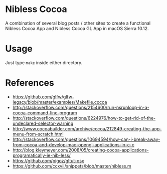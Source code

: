 # Nibless Cocoa

A combination of several blog posts / other sites to create a functional Nibless Cocoa App  and Nibless Cocoa GL App in macOS Sierra 10.12.

# Usage
Just type ```make``` inside either directory.

# References
- https://github.com/glfw/glfw-legacy/blob/master/examples/Makefile.cocoa
- http://stackoverflow.com/questions/2154600/run-nsrunloop-in-a-cocoa-command-line-program
- http://stackoverflow.com/questions/6224976/how-to-get-rid-of-the-undeclared-selector-warning
- http://www.cocoabuilder.com/archive/cocoa/212849-creating-the-app-menu-from-scratch.html
- http://stackoverflow.com/questions/10694594/how-can-i-break-away-from-cocoa-and-develop-mac-opengl-applications-in-c-c
- http://blog.kleymeyer.com/2008/05/creating-cocoa-applications-programatically-ie-nib-less/
- https://github.com/pigoz/gltut-osx
- https://github.com/ccxvii/snippets/blob/master/nibless.m
